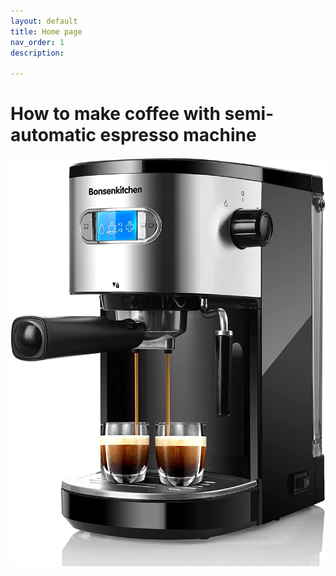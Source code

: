 ```yaml
---
layout: default
title: Home page
nav_order: 1
description: 

---
```


# How to make coffee with semi-automatic espresso machine
![Draw](/images/ekspres.jfif)

